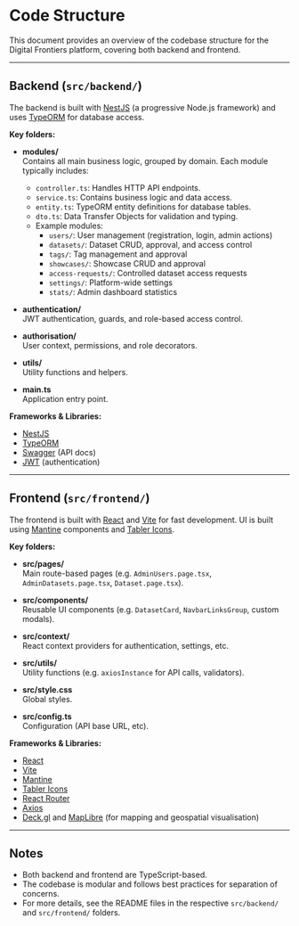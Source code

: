 # Code Structure

This document provides an overview of the codebase structure for the Digital Frontiers platform, covering both backend and frontend.

---

## Backend (`src/backend/`)

The backend is built with [NestJS](https://nestjs.com/) (a progressive Node.js framework) and uses [TypeORM](https://typeorm.io/) for database access.

**Key folders:**

- **modules/**  
  Contains all main business logic, grouped by domain. Each module typically includes:
  - `controller.ts`: Handles HTTP API endpoints.
  - `service.ts`: Contains business logic and data access.
  - `entity.ts`: TypeORM entity definitions for database tables.
  - `dto.ts`: Data Transfer Objects for validation and typing.
  - Example modules:  
    - `users/`: User management (registration, login, admin actions)
    - `datasets/`: Dataset CRUD, approval, and access control
    - `tags/`: Tag management and approval
    - `showcases/`: Showcase CRUD and approval
    - `access-requests/`: Controlled dataset access requests
    - `settings/`: Platform-wide settings
    - `stats/`: Admin dashboard statistics

- **authentication/**  
  JWT authentication, guards, and role-based access control.

- **authorisation/**  
  User context, permissions, and role decorators.

- **utils/**  
  Utility functions and helpers.

- **main.ts**  
  Application entry point.

**Frameworks & Libraries:**
- [NestJS](https://nestjs.com/)
- [TypeORM](https://typeorm.io/)
- [Swagger](https://swagger.io/) (API docs)
- [JWT](https://jwt.io/) (authentication)

---

## Frontend (`src/frontend/`)

The frontend is built with [React](https://react.dev/) and [Vite](https://vitejs.dev/) for fast development. UI is built using [Mantine](https://mantine.dev/) components and [Tabler Icons](https://tabler.io/icons).

**Key folders:**

- **src/pages/**  
  Main route-based pages (e.g. `AdminUsers.page.tsx`, `AdminDatasets.page.tsx`, `Dataset.page.tsx`).

- **src/components/**  
  Reusable UI components (e.g. `DatasetCard`, `NavbarLinksGroup`, custom modals).

- **src/context/**  
  React context providers for authentication, settings, etc.

- **src/utils/**  
  Utility functions (e.g. `axiosInstance` for API calls, validators).

- **src/style.css**  
  Global styles.

- **src/config.ts**  
  Configuration (API base URL, etc).

**Frameworks & Libraries:**
- [React](https://react.dev/)
- [Vite](https://vitejs.dev/)
- [Mantine](https://mantine.dev/)
- [Tabler Icons](https://tabler.io/icons)
- [React Router](https://reactrouter.com/)
- [Axios](https://axios-http.com/)
- [Deck.gl](https://deck.gl/) and [MapLibre](https://maplibre.org/) (for mapping and geospatial visualisation)

---

## Notes

- Both backend and frontend are TypeScript-based.
- The codebase is modular and follows best practices for separation of concerns.
- For more details, see the README files in the respective `src/backend/` and `src/frontend/` folders.
